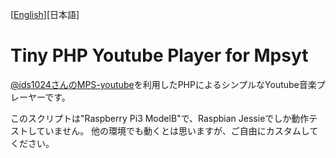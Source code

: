 [[English](https://github.com/KEINOS/tiny-php-youtube-player)][日本語]
# Tiny PHP Youtube Player for Mpsyt
[@ids1024さんのMPS-youtube]( https://github.com/mps-youtube/mps-youtube )を利用したPHPによるシンプルなYoutube音楽プレーヤーです。

このスクリプトは"Raspberry Pi3 ModelB"で、Raspbian Jessieでしか動作テストしていません。
他の環境でも動くとは思いますが、ご自由にカスタムしてください。

